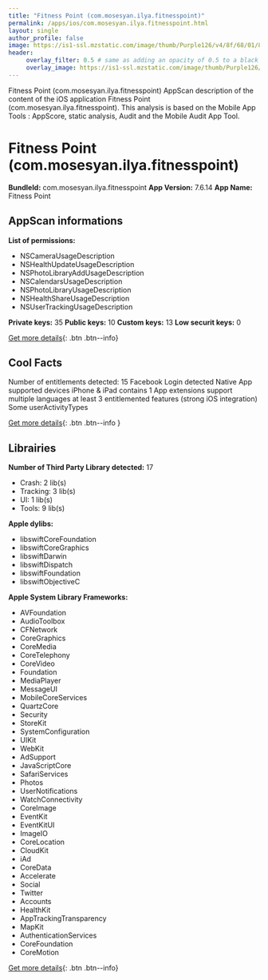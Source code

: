 ```yaml
---
title: "Fitness Point (com.mosesyan.ilya.fitnesspoint)"
permalink: /apps/ios/com.mosesyan.ilya.fitnesspoint.html
layout: single
author_profile: false
image: https://is1-ssl.mzstatic.com/image/thumb/Purple126/v4/8f/68/01/8f680126-536b-ada6-ef39-2053ddc6557e/source/512x512bb.jpg
header: 
     overlay_filter: 0.5 # same as adding an opacity of 0.5 to a black background
     overlay_image: https://is1-ssl.mzstatic.com/image/thumb/Purple126/v4/8f/68/01/8f680126-536b-ada6-ef39-2053ddc6557e/source/512x512bb.jpg
---
```

Fitness Point (com.mosesyan.ilya.fitnesspoint) AppScan description of the content of the iOS application Fitness Point (com.mosesyan.ilya.fitnesspoint). This analysis is based on the Mobile App Tools : AppScore, static analysis, Audit and the Mobile Audit App Tool.

# Fitness Point (com.mosesyan.ilya.fitnesspoint)

**BundleId:** com.mosesyan.ilya.fitnesspoint
**App Version:** 7.6.14
**App Name:** Fitness Point


## AppScan informations 

**List of permissions:** 
- NSCameraUsageDescription
- NSHealthUpdateUsageDescription
- NSPhotoLibraryAddUsageDescription
- NSCalendarsUsageDescription
- NSPhotoLibraryUsageDescription
- NSHealthShareUsageDescription
- NSUserTrackingUsageDescription
  
  
**Private keys:** 35
**Public keys:** 10
**Custom keys:** 13
**Low securit keys:** 0
  
[Get more details](/pricing.html){: .btn .btn--info}

## Cool Facts

Number of entitlements detected: 15
Facebook Login detected
Native App
supported devices iPhone & iPad
contains 1 App extensions
support multiple languages
at least 3 entitlemented features (strong iOS integration)
Some userActivityTypes
  
[Get more details](/pricing.html){: .btn .btn--info }

## Librairies 
**Number of Third Party Library detected:** 17
- Crash: 2 lib(s)
- Tracking: 3 lib(s)
- UI: 1 lib(s)
- Tools: 9 lib(s)


**Apple dylibs:**
- libswiftCoreFoundation
- libswiftCoreGraphics
- libswiftDarwin
- libswiftDispatch
- libswiftFoundation
- libswiftObjectiveC


**Apple System Library Frameworks:**
- AVFoundation
- AudioToolbox
- CFNetwork
- CoreGraphics
- CoreMedia
- CoreTelephony
- CoreVideo
- Foundation
- MediaPlayer
- MessageUI
- MobileCoreServices
- QuartzCore
- Security
- StoreKit
- SystemConfiguration
- UIKit
- WebKit
- AdSupport
- JavaScriptCore
- SafariServices
- Photos
- UserNotifications
- WatchConnectivity
- CoreImage
- EventKit
- EventKitUI
- ImageIO
- CoreLocation
- CloudKit
- iAd
- CoreData
- Accelerate
- Social
- Twitter
- Accounts
- HealthKit
- AppTrackingTransparency
- MapKit
- AuthenticationServices
- CoreFoundation
- CoreMotion


  
[Get more details](/pricing.html){: .btn .btn--info}

